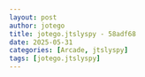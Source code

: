```yaml
---
layout: post
author: jotego
title: jotego.jtslyspy - 58adf68
date: 2025-05-31
categories: [Arcade, jtslyspy]
tags: [jotego.jtslyspy]
---
```


